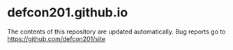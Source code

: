 # defcon201.github.io
The contents of this repository are updated automatically. Bug reports go to https://github.com/defcon201/site
